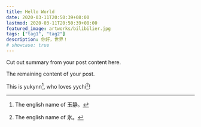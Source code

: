 ```yaml
---
title: Hello World
date: 2020-03-11T20:50:39+08:00
lastmod: 2020-03-11T20:50:39+08:00
featured_image: artworks/bilibilier.jpg
tags: ["tag1", "tag2"]
description: 你好，世界！
# showcase: true
---
```


Cut out summary from your post content here.

<!--more-->

The remaining content of your post.

This is yukynn[^1], who loves yychi[^2]!

[^1]: The english name of 玉静。
[^2]: The english name of 氷。
